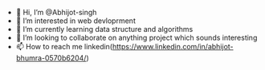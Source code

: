 - 👋 Hi, I’m @Abhijot-singh
- 👀 I’m interested in web devloprment
- 🌱 I’m currently learning data structure and algorithms
- 💞️ I’m looking to collaborate on anything project which sounds interesting
- 📫 How to reach me linkedin(https://www.linkedin.com/in/abhijot-bhumra-0570b6204/)

<!---
Abhijot-singh/Abhijot-singh is a ✨ special ✨ repository because its `README.md` (this file) appears on your GitHub profile.
You can click the Preview link to take a look at your changes.
--->

